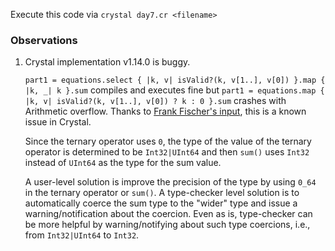 Execute this code via `crystal day7.cr <filename>`

### Observations

1. Crystal implementation v1.14.0 is buggy.

   `part1 = equations.select { |k, v| isValid?(k, v[1..], v[0]) }.map { |k, _| k }.sum`
   compiles and executes fine but `part1 = equations.map { |k, v| isValid?(k, v[1..], v[0]) ? k : 0 }.sum`
   crashes with Arithmetic overflow.  Thanks to [Frank Fischer's input](https://toot.kif.rocks/@fifr/113628896104952994),
   this is a known issue in Crystal.

   Since the ternary operator uses `0`, the type of the value of the ternary
   operator is determined to be `Int32|UInt64` and then `sum()` uses `Int32`
   instead of `UInt64` as the type for the sum value.

   A user-level solution is improve the precision of the type by using `0_64` in
   the ternary operator or `sum()`.  A type-checker level solution is to
   automatically coerce the sum type to the "wider" type and issue a
   warning/notification about the coercion.  Even as is, type-checker can be
   more helpful by warning/notifying about such type coercions, i.e., from
   `Int32|UInt64` to `Int32`.
